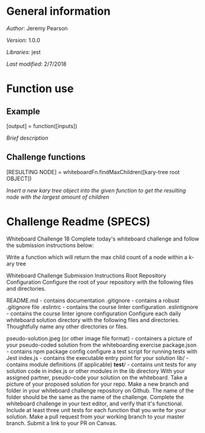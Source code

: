 # General information
_Author_: Jeremy Pearson

_Version_: 1.0.0

_Libraries_: jest

_Last modified_: 2/7/2018

# Function use

## Example
[output] = function([inputs])

_Brief description_

## Challenge functions
[RESULTING NODE] = whiteboardFn.findMaxChildren([kary-tree root OBJECT])

_Insert a new kary tree object into the given function to get the resulting node with the largest amount of children_

# Challenge Readme (SPECS)

Whiteboard Challenge 18
Complete today's whiteboard challenge and follow the submission instructions below:

Write a function which will return the max child count of a node within a k-ary tree

Whiteboard Challenge Submission Instructions
Root Repository Configuration
Configure the root of your repository with the following files and directories.

README.md - contains documentation
.gitignore - contains a robust .gitignore file
.eslintrc - contains the course linter configuration
.eslintignore - contains the course linter ignore configuration
Configure each daily whiteboard solution directory with the following files and directories. Thoughtfully name any other directories or files.

pseudo-solution.jpeg (or other image file format) - containers a picture of your pseudo-coded solution from the whiteboarding exercise
package.json - contains npm package config
configure a test script for running tests with Jest
index.js - contains the executable entry point for your solution
lib/ - contains module definitions (if applicable)
__test__/ - contains unit tests for any solution code in index.js or other modules in the lib directory
With your assigned partner, pseudo-code your solution on the whiteboard. Take a picture of your proposed solution for your repo.
Make a new branch and folder in your whiteboard challenge repository on Github. The name of the folder should be the same as the name of the challenge.
Complete the whiteboard challenge in your text editor, and verify that it's functional.
Include at least three unit tests for each function that you write for your solution.
Make a pull request from your working branch to your master branch.
Submit a link to your PR on Canvas.